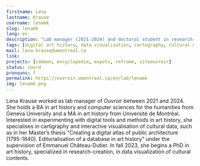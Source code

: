 ```yaml
---
firstname: Lena
lastname: Krause
username: lenamk
slug: lenamk
lang: en
description: "Lab manager (2021-2024) and doctoral student in research-creation"
tags: [digital art history, data visualisation, cartography, cultural mediation, digital litteracy]
mail: lena.krause@umontreal.ca
link: 
projects: [common, encyclopedie, expots, reframe, siteouvroir]
status: coord
pronouns: f
permalink: https://ouvroir.umontreal.ca/en/lab/lenamk
img: lenamk.png
---
```


Lena Krause worked as lab manager of _Ouvroir_ between 2021 and 2024. She holds a BA in art history and computer sciences for the humanities from Geneva University and a MA in art history from Université de Montréal. Interested in experimenting with digital tools and methods in art history, she specialises in cartigraphy and interactive visualisation of cultural data, such as in her Master’s thesis "Creating a digital atlas of public architecture (1795-1840). Editorialisation of a database in art history" under the supervision of Emmanuel Château-Dutier. In fall 2023, she begins a PhD in art history, specialized in research-creation, in data visualization of cultural contents.
